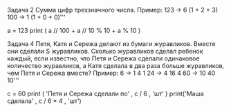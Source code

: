 
Задача 2
Сумма цифр трехзначного числа.
Пример:
123 -> 6 (1 + 2 + 3)
100 -> 1 (1 + 0 + 0)'''

а  =  123
print ( а // 100  +  а // 10 % 10  +  а % 10 )

Задача 4
Петя, Катя и Сережа делают из бумаги журавликов. Вместе они сделали S журавликов.
Сколько журавликов сделал ребенок каждый, если известно, что Петя и Сережа сделали одинаковое количество журавликов,
а Катя сделала в два раза больше журавликов, чем Петя и Сережа вместе?
Пример:
6 -> 1 4 1
24 -> 4 16 4
60 -> 10 40 10'''

с  =  60
print ( 'Петя и Сережа сделали по' , с / 6 , 'шт' )
print('Маша сделала' , с / 6 * 4 , 'шт')
